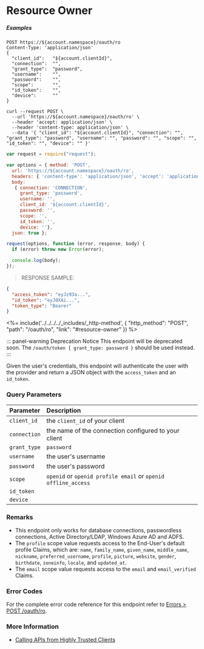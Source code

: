 # Resource Owner

<h5 class="code-snippet-title">Examples</h5>

```http
POST https://${account.namespace}/oauth/ro
Content-Type: 'application/json'
{
  "client_id":   "${account.clientId}",
  "connection":  "",
  "grant_type":  "password",
  "username":    "",
  "password":    "",
  "scope":       "",
  "id_token":    "",
  "device":      ""
}
```

```shell
curl --request POST \
  --url 'https://${account.namespace}/oauth/ro' \
  --header 'accept: application/json' \
  --header 'content-type: application/json' \
  --data '{ "client_id": "${account.clientId}", "connection": "", "grant_type": "password", "username": "", "password": "", "scope": "", "id_token": "", "device": "" }'
```

```javascript
var request = require("request");

var options = { method: 'POST',
  url: 'https://${account.namespace}/oauth/ro',
  headers: { 'content-type': 'application/json', 'accept': 'application/json' },
  body:
   { connection: 'CONNECTION',
     grant_type: 'password',
     username: '',
     client_id: '${account.clientId}',
     password: '',
     scope: '',
     id_token: '',
     device: ''},
  json: true };

request(options, function (error, response, body) {
  if (error) throw new Error(error);

  console.log(body);
});
```

> RESPONSE SAMPLE:

```JSON
{
  "access_token": "eyJz93a...",
  "id_token": "eyJ0XAi...",
  "token_type": "Bearer"
}
```

<%= include('../../../../_includes/_http-method', {
  "http_method": "POST",
  "path": "/oauth/ro",
  "link": "#resource-owner"
}) %>

::: panel-warning Deprecation Notice
This endpoint will be deprecated soon. The `/oauth/token { grant_type: password }` should be used instead.
:::

Given the user's credentials, this endpoint will authenticate the user with the provider and return a JSON object with the `access_token` and an `id_token`.


### Query Parameters

| Parameter        | Description |
|:-----------------|:------------|
| `client_id`      | the `client_id` of your client |
| `connection`     | the name of the connection configured to your client |
| `grant_type`     | `password` |
| `username`       | the user's username |
| `password`       | the user's password |
| `scope`          | `openid` or `openid profile email` or `openid offline_access` |
| `id_token`       | |
| `device`         | |


### Remarks

- This endpoint only works for database connections, passwordless connections, Active Directory/LDAP, Windows Azure AD and ADFS.
- The `profile` scope value requests access to the End-User's default profile Claims, which are: `name`, `family_name`, `given_name`, `middle_name`, `nickname`, `preferred_username`, `profile`, `picture`, `website`, `gender`, `birthdate`, `zoneinfo`, `locale`, and `updated_at`.
- The `email` scope value requests access to the `email` and `email_verified` Claims.


### Error Codes

For the complete error code reference for this endpoint refer to [Errors > POST /oauth/ro](#post-oauth-ro).


### More Information

- [Calling APIs from Highly Trusted Clients](/api-auth/grant/password)
